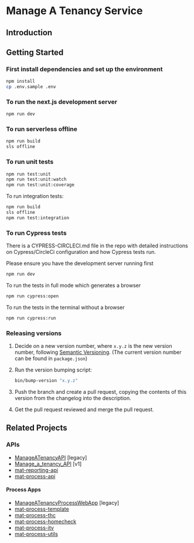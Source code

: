 # Manage A Tenancy Service

## Introduction

## Getting Started

### First install dependencies and set up the environment

```bash
npm install
cp .env.sample .env
```

### To run the next.js development server

```bash
npm run dev
```

### To run serverless offline

```bash
npm run build
sls offline
```

### To run unit tests

```bash
npm run test:unit
npm run test:unit:watch
npm run test:unit:coverage
```

To run integration tests:

```bash
npm run build
sls offline
npm run test:integration
```

### To run Cypress tests

There is a CYPRESS-CIRCLECI.md file in the repo with detailed instructions on Cypress/CircleCi configuration and how Cypress tests run.

Please ensure you have the development server running first

```bash
npm run dev
```

To run the tests in full mode which generates a browser

```bash
npm run cypress:open
```

To run the tests in the terminal without a browser

```bash
npm run cypress:run
```

### Releasing versions

1. Decide on a new version number, where `x.y.z` is the new version
   number, following [Semantic Versioning](https://semver.org/spec/v2.0.0.html). (The current version number can be found in `package.json`)

2. Run the version bumping script:

   ```sh
   bin/bump-version "x.y.z"
   ```

3. Push the branch and create a pull request, copying the contents of this
   version from the changelog into the description.

4. Get the pull request reviewed and merge the pull request.

## Related Projects

### APIs

- [ManageATenancyAPI](https://github.com/LBHackney-IT/ManageATenancyAPI) [legacy]
- [Manage_a_tenancy_API](https://github.com/LBHackney-IT/Manage_a_tenancy_API) [v1]
- [mat-reporting-api](https://github.com/LBHackney-IT/mat-reporting-api)
- [mat-process-api](https://github.com/LBHackney-IT/mat-process-api)

#### Process Apps

- [ManageATenancyProcessWebApp](https://github.com/LBHackney-IT/ManageATenancyProcessWebApp) [legacy]
- [mat-process-template](https://github.com/LBHackney-IT/mat-process-template)
- [mat-process-thc](https://github.com/LBHackney-IT/mat-process-thc)
- [mat-process-homecheck](https://github.com/LBHackney-IT/mat-process-homecheck)
- [mat-process-itv](https://github.com/LBHackney-IT/mat-process-itv)
- [mat-process-utils](https://github.com/LBHackney-IT/mat-process-utils)
